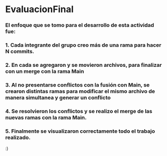 # EvaluacionFinal


### El enfoque que se tomo para el desarrollo de esta actividad fue:
### 1. Cada integrante del grupo creo más de una rama para hacer N commits.
### 2. En cada se agregaron y se movieron archivos, para finalizar con un merge con la rama Main
### 3. Al no presentarse conflictos con la fusión con Main, se crearon distintas ramas para modificar el mismo archivo de manera simultanea y generar un conflicto
### 4. Se resolvieron los conflictos y se realizo el merge de las nuevas ramas con la rama Main.
### 5. Finalmente se visualizaron correctamente todo el trabajo realizado.

:)
